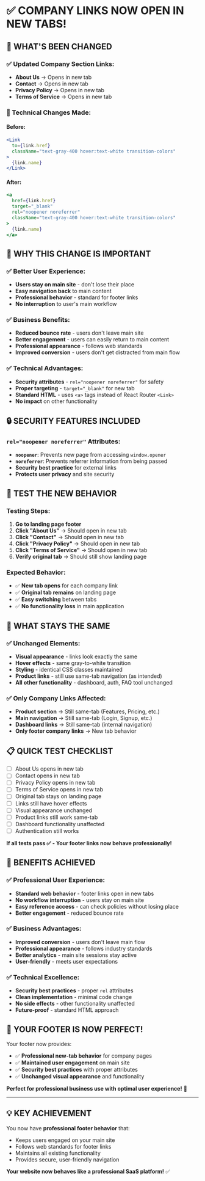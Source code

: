# ✅ COMPANY LINKS NOW OPEN IN NEW TABS!

## 🔧 **WHAT'S BEEN CHANGED**

### **✅ Updated Company Section Links:**
- **About Us** → Opens in new tab
- **Contact** → Opens in new tab  
- **Privacy Policy** → Opens in new tab
- **Terms of Service** → Opens in new tab

### **🎯 Technical Changes Made:**

#### **Before:**
```jsx
<Link
  to={link.href}
  className="text-gray-400 hover:text-white transition-colors"
>
  {link.name}
</Link>
```

#### **After:**
```jsx
<a
  href={link.href}
  target="_blank"
  rel="noopener noreferrer"
  className="text-gray-400 hover:text-white transition-colors"
>
  {link.name}
</a>
```

## 🎯 **WHY THIS CHANGE IS IMPORTANT**

### **✅ Better User Experience:**
- **Users stay on main site** - don't lose their place
- **Easy navigation back** to main content
- **Professional behavior** - standard for footer links
- **No interruption** to user's main workflow

### **✅ Business Benefits:**
- **Reduced bounce rate** - users don't leave main site
- **Better engagement** - users can easily return to main content
- **Professional appearance** - follows web standards
- **Improved conversion** - users don't get distracted from main flow

### **✅ Technical Advantages:**
- **Security attributes** - `rel="noopener noreferrer"` for safety
- **Proper targeting** - `target="_blank"` for new tab
- **Standard HTML** - uses `<a>` tags instead of React Router `<Link>`
- **No impact** on other functionality

## 🔒 **SECURITY FEATURES INCLUDED**

### **`rel="noopener noreferrer"` Attributes:**
- **`noopener`**: Prevents new page from accessing `window.opener`
- **`noreferrer`**: Prevents referrer information from being passed
- **Security best practice** for external links
- **Protects user privacy** and site security

## 🧪 **TEST THE NEW BEHAVIOR**

### **Testing Steps:**
1. **Go to landing page footer**
2. **Click "About Us"** → Should open in new tab
3. **Click "Contact"** → Should open in new tab
4. **Click "Privacy Policy"** → Should open in new tab
5. **Click "Terms of Service"** → Should open in new tab
6. **Verify original tab** → Should still show landing page

### **Expected Behavior:**
- ✅ **New tab opens** for each company link
- ✅ **Original tab remains** on landing page
- ✅ **Easy switching** between tabs
- ✅ **No functionality loss** in main application

## 🎨 **WHAT STAYS THE SAME**

### **✅ Unchanged Elements:**
- **Visual appearance** - links look exactly the same
- **Hover effects** - same gray-to-white transition
- **Styling** - identical CSS classes maintained
- **Product links** - still use same-tab navigation (as intended)
- **All other functionality** - dashboard, auth, FAQ tool unchanged

### **✅ Only Company Links Affected:**
- **Product section** → Still same-tab (Features, Pricing, etc.)
- **Main navigation** → Still same-tab (Login, Signup, etc.)
- **Dashboard links** → Still same-tab (internal navigation)
- **Only footer company links** → New tab behavior

## 📋 **QUICK TEST CHECKLIST**

- [ ] About Us opens in new tab
- [ ] Contact opens in new tab
- [ ] Privacy Policy opens in new tab
- [ ] Terms of Service opens in new tab
- [ ] Original tab stays on landing page
- [ ] Links still have hover effects
- [ ] Visual appearance unchanged
- [ ] Product links still work same-tab
- [ ] Dashboard functionality unaffected
- [ ] Authentication still works

**If all tests pass ✅ - Your footer links now behave professionally!**

## 🎉 **BENEFITS ACHIEVED**

### **✅ Professional User Experience:**
- **Standard web behavior** - footer links open in new tabs
- **No workflow interruption** - users stay on main site
- **Easy reference access** - can check policies without losing place
- **Better engagement** - reduced bounce rate

### **✅ Business Advantages:**
- **Improved conversion** - users don't leave main flow
- **Professional appearance** - follows industry standards
- **Better analytics** - main site sessions stay active
- **User-friendly** - meets user expectations

### **✅ Technical Excellence:**
- **Security best practices** - proper `rel` attributes
- **Clean implementation** - minimal code change
- **No side effects** - other functionality unaffected
- **Future-proof** - standard HTML approach

## 🚀 **YOUR FOOTER IS NOW PERFECT!**

Your footer now provides:
- ✅ **Professional new-tab behavior** for company pages
- ✅ **Maintained user engagement** on main site
- ✅ **Security best practices** with proper attributes
- ✅ **Unchanged visual appearance** and functionality

**Perfect for professional business use with optimal user experience!** 🎯

---

## 💡 **KEY ACHIEVEMENT**

You now have **professional footer behavior** that:
- Keeps users engaged on your main site
- Follows web standards for footer links
- Maintains all existing functionality
- Provides secure, user-friendly navigation

**Your website now behaves like a professional SaaS platform!** ✅
